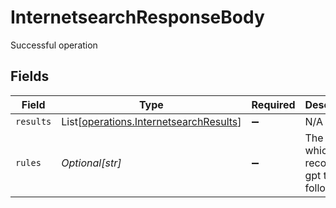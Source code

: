 # InternetsearchResponseBody

Successful operation


## Fields

| Field                                                                                      | Type                                                                                       | Required                                                                                   | Description                                                                                |
| ------------------------------------------------------------------------------------------ | ------------------------------------------------------------------------------------------ | ------------------------------------------------------------------------------------------ | ------------------------------------------------------------------------------------------ |
| `results`                                                                                  | List[[operations.InternetsearchResults](../../models/operations/internetsearchresults.md)] | :heavy_minus_sign:                                                                         | N/A                                                                                        |
| `rules`                                                                                    | *Optional[str]*                                                                            | :heavy_minus_sign:                                                                         | The rules which recommend gpt to follow.                                                   |